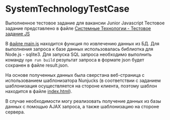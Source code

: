 # SystemTechnologyTestCase
Выполненное тестовое задание для вакансии Junior Javascript
Тестовое задание представлено в файле [Системные Технологии - Тестовое задание JS](https://github.com/TheSeally/SysTech/blob/master/%D0%A1%D0%B8%D1%81%D1%82%D0%B5%D0%BC%D0%BD%D1%8B%D0%B5%20%D1%82%D0%B5%D1%85%D0%BD%D0%BE%D0%BB%D0%BE%D0%B3%D0%B8%D0%B8%20-%20%D0%A2%D0%B5%D1%81%D1%82%D0%BE%D0%B2%D0%BE%D0%B5%20%D0%B7%D0%B0%D0%B4%D0%B0%D0%BD%D0%B8%D0%B5%20JS.docx)

В [файле main.js](https://github.com/TheSeally/SysTech/blob/master/main.js) находится функция по извлечению данных из БД.
Для выполнения запроса к базе данных использовалась библиотка для Node.js - sqlite3. Для запуска SQL запроса необходимо выполнить команду `npm run build` результат запроса в формате json будет сохранен в файле result.json.

На основе полученных данных была сверстана веб-страница с использованием шаблонизатора Nunjucks (в соответствии с заданием шаблонизация осуществляется на стороне клиента, поэтому шаблон находится в файле [index.html](https://github.com/TheSeally/SysTech/blob/master/src/index.html)).

В случае необходимости могу реализовать получение данных из базы данных с помощью AJAX запроса, а также шаблонизацию на стороне сервера.
